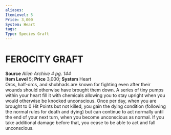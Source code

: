 ```yaml
---
aliases: 
ItemLevel: 5
Price: 3,000
System: Heart
tags: 
Type: Species Graft
---
```

# FEROCITY GRAFT
**Source** _Alien Archive 4 pg. 144_  
**Item Level** 5; **Price** 3,000; **System** Heart  
Orcs, half-orcs, and shobhads are known for fighting even after their wounds should otherwise have brought them down. A series of tiny pumps within your heart fill it with chemicals allowing you to stay upright when you would otherwise be knocked unconscious. Once per day, when you are brought to 0 Hit Points but not killed, you gain the dying condition (following the normal rules for death and dying) but can continue to act normally until the end of your next turn, when you become unconscious as normal. If you take additional damage before that, you cease to be able to act and fall unconscious.